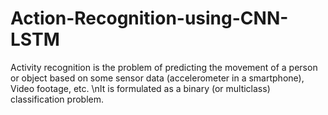 # Action-Recognition-using-CNN-LSTM
Activity recognition is the problem of predicting the movement of a person or object based on some sensor data (accelerometer in a smartphone), Video footage, etc.
\nIt is formulated as a binary (or multiclass) classification problem.
